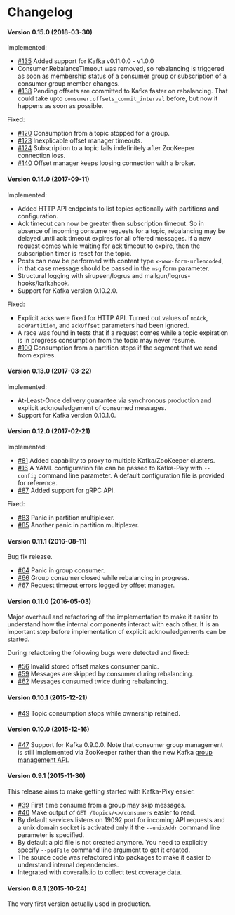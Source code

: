 # Changelog

#### Version 0.15.0 (2018-03-30)

Implemented:
* [#135](https://github.com/mailgun/kafka-pixy/issues/135) Added support for
  Kafka v0.11.0.0 - v1.0.0
* Consumer.RebalanceTimeout was removed, so rebalancing is triggered as soon
  as membership status of a consumer group or subscription of a consumer group
  member changes.
* [#138](https://github.com/mailgun/kafka-pixy/issues/138) Pending offsets are
  committed to Kafka faster on rebalancing. That could take upto
  `consumer.offsets_commit_interval` before, but now it happens as soon as
  possible.

Fixed:
* [#120](https://github.com/mailgun/kafka-pixy/issues/120) Consumption from a
  topic stopped for a group.
* [#123](https://github.com/mailgun/kafka-pixy/issues/123) Inexplicable offset
  manager timeouts.
* [#124](https://github.com/mailgun/kafka-pixy/issues/124) Subscription to a 
  topic fails indefinitely after ZooKeeper connection loss.
* [#140](https://github.com/mailgun/kafka-pixy/issues/140) Offset manager keeps
  loosing connection with a broker.

#### Version 0.14.0 (2017-09-11)

Implemented:
* Added HTTP API endpoints to list topics optionally with partitions and
  configuration.
* Ack timeout can now be greater then subscription timeout. So in absence of
  incoming consume requests for a topic, rebalancing may be delayed until
  ack timeout expires for all offered messages. If a new request comes while
  waiting for ack timeout to expire, then the subscription timer is reset for
  the topic.
* Posts can now be performed with content type `x-www-form-urlencoded`, in that
  case message should be passed in the `msg` form parameter.
* Structural logging with sirupsen/logrus and mailgun/logrus-hooks/kafkahook.
* Support for Kafka version 0.10.2.0.

Fixed:
* Explicit acks were fixed for HTTP API. Turned out values of `noAck`,
  `ackPartition`, and `ackOffset` parameters had been ignored.
* A race was found in tests that if a request comes while a topic expiration
  is in progress consumption from the topic may never resume.
* [#100](https://github.com/mailgun/kafka-pixy/issues/100) Consumption from a
  partition stops if the segment that we read from expires.

#### Version 0.13.0 (2017-03-22)

Implemented:
* At-Least-Once delivery guarantee via synchronous production and
  explicit acknowledgement of consumed messages.
* Support for Kafka version 0.10.1.0.

#### Version 0.12.0 (2017-02-21)

Implemented:
* [#81](https://github.com/mailgun/kafka-pixy/pull/81) Added capability
  to proxy to multiple Kafka/ZooKeeper clusters.
* [#16](https://github.com/mailgun/kafka-pixy/issues/16) A YAML
  configuration file can be passed to Kafka-Pixy with `--config` command
  line parameter. A default configuration file is provided for reference.
* [#87](https://github.com/mailgun/kafka-pixy/pull/87) Added support for
  gRPC API.

Fixed:
* [#83](https://github.com/mailgun/kafka-pixy/issues/83) Panic in
  partition multiplexer.
* [#85](https://github.com/mailgun/kafka-pixy/pull/85) Another panic in
  partition multiplexer.

#### Version 0.11.1 (2016-08-11)

Bug fix release.
* [#64](https://github.com/mailgun/kafka-pixy/issues/64) Panic in group
  consumer.
* [#66](https://github.com/mailgun/kafka-pixy/issues/66) Group consumer
  closed while rebalancing in progress.
* [#67](https://github.com/mailgun/kafka-pixy/issues/67) Request timeout
  errors logged by offset manager.

#### Version 0.11.0 (2016-05-03)

Major overhaul and refactoring of the implementation to make it easier to
understand how the internal components interact with each other. It is an
important step before implementation of explicit acknowledgements can be
started.

During refactoring the following bugs were detected and fixed:
* [#56](https://github.com/mailgun/kafka-pixy/issues/56) Invalid stored
  offset makes consumer panic.
* [#59](https://github.com/mailgun/kafka-pixy/issues/59) Messages are
  skipped by consumer during rebalancing.
* [#62](https://github.com/mailgun/kafka-pixy/issues/62) Messages consumed
  twice during rebalancing.

#### Version 0.10.1 (2015-12-21)

* [#49](https://github.com/mailgun/kafka-pixy/pull/49) Topic consumption stops while ownership retained.

#### Version 0.10.0 (2015-12-16)

* [#47](https://github.com/mailgun/kafka-pixy/pull/47) Support for Kafka 0.9.0.0.
  Note that consumer group management is still implemented via ZooKeeper rather
  than the new Kafka [group management API](https://cwiki.apache.org/confluence/display/KAFKA/A+Guide+To+The+Kafka+Protocol#AGuideToTheKafkaProtocol-GroupMembershipAPI).

#### Version 0.9.1 (2015-11-30)

This release aims to make getting started with Kafka-Pixy easier.

* [#39](https://github.com/mailgun/kafka-pixy/issues/39) First time consume
  from a group may skip messages.
* [#40](https://github.com/mailgun/kafka-pixy/issues/40) Make output of
  `GET /topics/<>/consumers` easier to read.
* By default services listens on 19092 port for incoming API requests and a
  unix domain socket is activated only if the `--unixAddr` command line
  parameter is specified. 
* By default a pid file is not created anymore. You need to explicitly specify
  `--pidFile` command line argument to get it created.
* The source code was refactored into packages to make it easier to understand
  internal dependencies.
* Integrated with coveralls.io to collect test coverage data.

#### Version 0.8.1 (2015-10-24)

The very first version actually used in production.
